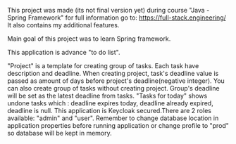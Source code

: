 This project was made (its not final version yet) during course "Java - Spring Framework" for full information go to:
https://full-stack.engineering/
It also contains my additional features.

Main goal of this project was to learn Spring framework.

This application is advance "to do list".

"Project" is a template for creating group of tasks. Each task have description and deadline.
When creating project, task's deadline value is passed as amount of days before project's deadline(negative integer).
You can also create group of tasks without creating project. Group's deadline will be set as the latest deadline from tasks.
"Tasks for today" shows undone tasks which : deadline expires today, deadline already expired, deadline is null.
This application is Keycloak secured.There are 2 roles available: "admin" and "user".
Remember to change database location in application properties before running application or change profile to "prod" so database will be kept in memory.


